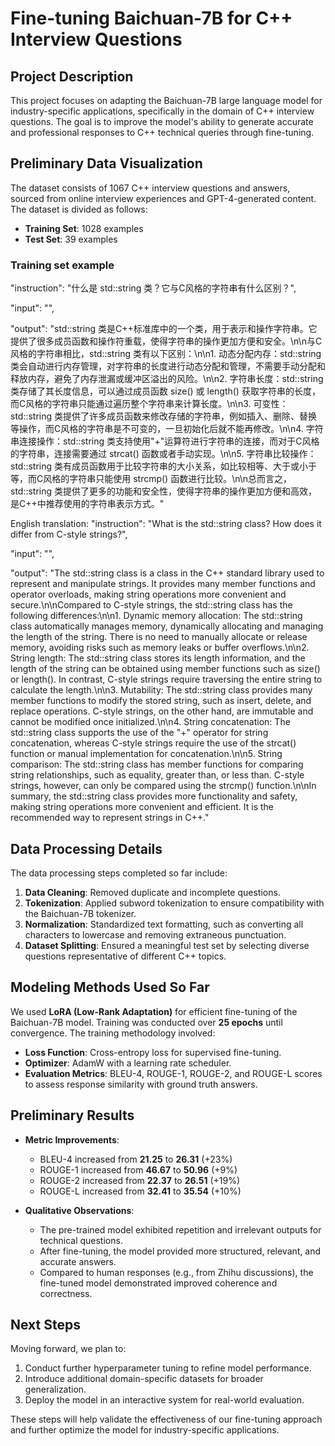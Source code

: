# Fine-tuning Baichuan-7B for C++ Interview Questions

## Project Description
This project focuses on adapting the Baichuan-7B large language model for industry-specific applications, specifically in the domain of C++ interview questions. The goal is to improve the model's ability to generate accurate and professional responses to C++ technical queries through fine-tuning.

## Preliminary Data Visualization
The dataset consists of 1067 C++ interview questions and answers, sourced from online interview experiences and GPT-4-generated content. The dataset is divided as follows:
- **Training Set**: 1028 examples
- **Test Set**: 39 examples

### Training set example
"instruction": "什么是 std::string 类？它与C风格的字符串有什么区别？",

"input": "",

"output": "std::string 类是C++标准库中的一个类，用于表示和操作字符串。它提供了很多成员函数和操作符重载，使得字符串的操作更加方便和安全。\n\n与C风格的字符串相比，std::string 类有以下区别：\n\n1. 动态分配内存：std::string 类会自动进行内存管理，对字符串的长度进行动态分配和管理，不需要手动分配和释放内存，避免了内存泄漏或缓冲区溢出的风险。\n\n2. 字符串长度：std::string 类存储了其长度信息，可以通过成员函数 size() 或 length() 获取字符串的长度，而C风格的字符串只能通过遍历整个字符串来计算长度。\n\n3. 可变性：std::string 类提供了许多成员函数来修改存储的字符串，例如插入、删除、替换等操作，而C风格的字符串是不可变的，一旦初始化后就不能再修改。\n\n4. 字符串连接操作：std::string 类支持使用\"+\"运算符进行字符串的连接，而对于C风格的字符串，连接需要通过 strcat() 函数或者手动实现。\n\n5. 字符串比较操作：std::string 类有成员函数用于比较字符串的大小关系，如比较相等、大于或小于等，而C风格的字符串只能使用 strcmp() 函数进行比较。\n\n总而言之，std::string 类提供了更多的功能和安全性，使得字符串的操作更加方便和高效，是C++中推荐使用的字符串表示方式。"

English translation:
"instruction": "What is the std::string class? How does it differ from C-style strings?",

"input": "",

"output": "The std::string class is a class in the C++ standard library used to represent and manipulate strings. It provides many member functions and operator overloads, making string operations more convenient and secure.\n\nCompared to C-style strings, the std::string class has the following differences:\n\n1. Dynamic memory allocation: The std::string class automatically manages memory, dynamically allocating and managing the length of the string. There is no need to manually allocate or release memory, avoiding risks such as memory leaks or buffer overflows.\n\n2. String length: The std::string class stores its length information, and the length of the string can be obtained using member functions such as size() or length(). In contrast, C-style strings require traversing the entire string to calculate the length.\n\n3. Mutability: The std::string class provides many member functions to modify the stored string, such as insert, delete, and replace operations. C-style strings, on the other hand, are immutable and cannot be modified once initialized.\n\n4. String concatenation: The std::string class supports the use of the "+" operator for string concatenation, whereas C-style strings require the use of the strcat() function or manual implementation for concatenation.\n\n5. String comparison: The std::string class has member functions for comparing string relationships, such as equality, greater than, or less than. C-style strings, however, can only be compared using the strcmp() function.\n\nIn summary, the std::string class provides more functionality and safety, making string operations more convenient and efficient. It is the recommended way to represent strings in C++."


## Data Processing Details
The data processing steps completed so far include:
1. **Data Cleaning**: Removed duplicate and incomplete questions.
2. **Tokenization**: Applied subword tokenization to ensure compatibility with the Baichuan-7B tokenizer.
3. **Normalization**: Standardized text formatting, such as converting all characters to lowercase and removing extraneous punctuation.
4. **Dataset Splitting**: Ensured a meaningful test set by selecting diverse questions representative of different C++ topics.

## Modeling Methods Used So Far
We used **LoRA (Low-Rank Adaptation)** for efficient fine-tuning of the Baichuan-7B model. Training was conducted over **25 epochs** until convergence. The training methodology involved:
- **Loss Function**: Cross-entropy loss for supervised fine-tuning.
- **Optimizer**: AdamW with a learning rate scheduler.
- **Evaluation Metrics**: BLEU-4, ROUGE-1, ROUGE-2, and ROUGE-L scores to assess response similarity with ground truth answers.

## Preliminary Results
- **Metric Improvements**:
  - BLEU-4 increased from **21.25** to **26.31** (+23%)
  - ROUGE-1 increased from **46.67** to **50.96** (+9%)
  - ROUGE-2 increased from **22.37** to **26.51** (+19%)
  - ROUGE-L increased from **32.41** to **35.54** (+10%)

- **Qualitative Observations**:
  - The pre-trained model exhibited repetition and irrelevant outputs for technical questions.
  - After fine-tuning, the model provided more structured, relevant, and accurate answers.
  - Compared to human responses (e.g., from Zhihu discussions), the fine-tuned model demonstrated improved coherence and correctness.

## Next Steps
Moving forward, we plan to:
1. Conduct further hyperparameter tuning to refine model performance.
2. Introduce additional domain-specific datasets for broader generalization.
3. Deploy the model in an interactive system for real-world evaluation.

These steps will help validate the effectiveness of our fine-tuning approach and further optimize the model for industry-specific applications.
